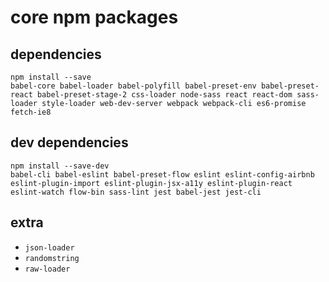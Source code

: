 # core npm packages


## dependencies
```
npm install --save
babel-core babel-loader babel-polyfill babel-preset-env babel-preset-react babel-preset-stage-2 css-loader node-sass react react-dom sass-loader style-loader web-dev-server webpack webpack-cli es6-promise fetch-ie8
```


## dev dependencies
```
npm install --save-dev
babel-cli babel-eslint babel-preset-flow eslint eslint-config-airbnb eslint-plugin-import eslint-plugin-jsx-a11y eslint-plugin-react eslint-watch flow-bin sass-lint jest babel-jest jest-cli
```


## extra

- `json-loader`
- `randomstring`
- `raw-loader`
